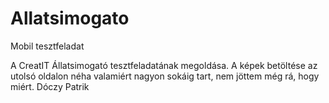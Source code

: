 # Allatsimogato
Mobil tesztfeladat

A CreatIT Állatsimogató tesztfeladatának megoldása. A képek betöltése az utolsó oldalon néha valamiért nagyon sokáig tart, nem jöttem még rá, hogy miért.
Dóczy Patrik
